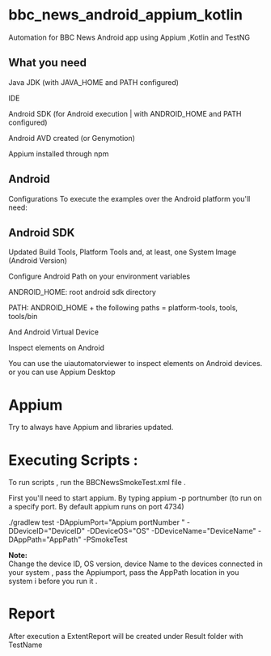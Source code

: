 # bbc_news_android_appium_kotlin
Automation for BBC News Android app using Appium ,Kotlin and TestNG 

## What you need

Java JDK (with JAVA_HOME and PATH configured)

IDE 

Android SDK (for Android execution | with ANDROID_HOME and PATH configured)

Android AVD created (or Genymotion)

Appium installed through npm

## Android
Configurations
To execute the examples over the Android platform you'll need:

## Android SDK
Updated Build Tools, Platform Tools and, at least, one System Image (Android Version)

Configure Android Path on your environment variables

ANDROID_HOME: root android sdk directory

PATH: ANDROID_HOME + the following paths = platform-tools, tools, tools/bin

And Android Virtual Device

Inspect elements on Android

You can use the uiautomatorviewer to inspect elements on Android devices. or you can use Appium Desktop

# Appium
Try to always have Appium and libraries updated.

# Executing Scripts :
To run scripts , run the BBCNewsSmokeTest.xml file .

First you'll need to start appium. By typing appium -p portnumber (to run on a specify port. By default appium runs on port 4734) 

./gradlew test -DAppiumPort="Appium portNumber " -DDeviceID="DeviceID" -DDeviceOS="OS" -DDeviceName="DeviceName" -DAppPath="AppPath" -PSmokeTest

**Note:**  
Change the device ID, OS version, device Name  to the devices connected in your system , pass the Appiumport, pass the AppPath location in you system i before you run it .

# Report
After execution a ExtentReport will be created under Result folder with TestName
